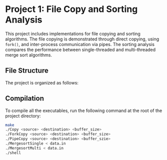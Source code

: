 # Project 1: File Copy and Sorting Analysis

This project includes implementations for file copying and sorting algorithms. The file copying is demonstrated through direct copying, using `fork()`, and inter-process communication via pipes. The sorting analysis compares the performance between single-threaded and multi-threaded merge sort algorithms.

## File Structure

The project is organized as follows:


## Compilation

To compile all the executables, run the following command at the root of the project directory:

```bash
make
./Copy <source> <destination> <buffer_size>
./ForkCopy <source> <destination> <buffer_size>
./PipeCopy <source> <destination> <buffer_szie>
./MergesortSingle < data.in
./MergesortMulti < data.in
./shell
```